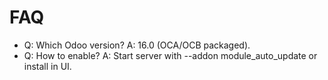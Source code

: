 # FAQ

- Q: Which Odoo version? A: 16.0 (OCA/OCB packaged).
- Q: How to enable? A: Start server with --addon module_auto_update or install in UI.
